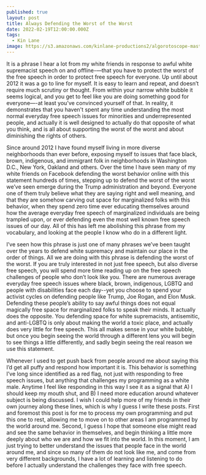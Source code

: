 ```yaml
---
published: true
layout: post
title: Always Defending the Worst of the Worst
date: 2022-02-19T12:00:00.000Z
tags:
  - Kin Lane
image: https://s3.amazonaws.com/kinlane-productions2/algorotoscope-master/america-immigration_dumping-ground-train-station-statue.jpg
---
```

It is a phrase I hear a lot from my white friends in response to awful white supremacist speech on and offline-—that you have to protect the worst of the free speech in order to protect free speech for everyone. Up until about 2012 it was a go to line for myself. It is easy to learn and repeat, and doesn’t require much scrutiny or thought. From within your narrow white bubble it seems logical, and you get to feel like you are doing something good for everyone—-at least you’ve convinced yourself of that. In reality, it demonstrates that you haven't spent any time understanding the most normal everyday free speech issues for minorities and underrepresented people, and actually it is well designed to actually do that opposite of what you think, and is all about supporting the worst of the worst and about diminishing the rights of others.

Since around 2012 I have found myself living in more diverse neighborhoods than ever before, exposing myself to issues that face black, brown, indigenous, and immigrant folk in neighborhoods in Washington D.C., New York, Oakland and others. Over the time I have seen many of my white friends on Facebook defending the worst behavior online with this statement hundreds of times, stepping up to defend the worst of the worst we’ve seen emerge during the Trump administration and beyond. Everyone one of them truly believe what they are saying right and well meaning, and that they are somehow carving out space for marginalized folks with this behavior, when they spend zero time ever educating themselves around how the average everyday free speech of marginalized individuals are being trampled upon, or ever defending even the most well known free speech issues of our day. All of this has left me abolishing this phrase from my vocabulary, and looking at the people I know who do in a different light.

I’ve seen how this phrase is just one of many phrases we’ve been taught over the years to defend white supremacy and maintain our place in the order of things. All we are doing with this phrase is defending the worst of the worst. If you are truly interested in not just free speech, but also diverse free speech, you will spend more time reading up on the free speech challenges of people who don’t look like you. There are numerous average everyday free speech issues where black, brown, indigenous, LGBTQ and people with disabilities face each day--yet you choose to spend your activist cycles on defending people like Trump, Joe Rogan, and Elon Musk. Defending these people’s ability to say awful things does not equal magically free space for marginalized folks to speak their minds. It actually does the opposite. You defending space for white supremacists, antisemitic, and anti-LGBTQ is only about making the world a toxic place, and actually does very little for free speech. This all makes sense in your white bubble, but once you begin seeing the world through a different lens you will begin to see things a little differently, and sadly begin seeing the real reason we use this statement.

Whenever I used to get push back from people around me about saying this I’d get all puffy and respond how important it is. This behavior is something I’ve long since identified as a red flag, not just with responding to free speech issues, but anything that challenges my programming as a white male. Anytime I feel like responding in this way I see it as a signal that A) I should keep my mouth shut, and B) I need more education around whatever subject is being discussed. I wish I could help more of my friends in their own journey along these lines, which is why I guess I write these posts. First and foremost this post is for me to process my own programming and put this one to rest, allowing me to move on to other areas I am programmed by the world around me. Second, I guess I hope that someone else might read and see the same behavior in themselves, and begin thinking a little more deeply about who we are and how we fit into the world. In this moment, I am just trying to better understand the issues that people face in the world around me, and since so many of them do not look like me, and come from very different backgrounds, I have a lot of learning and listening to do before I actually understand the challenges they face with free speech.